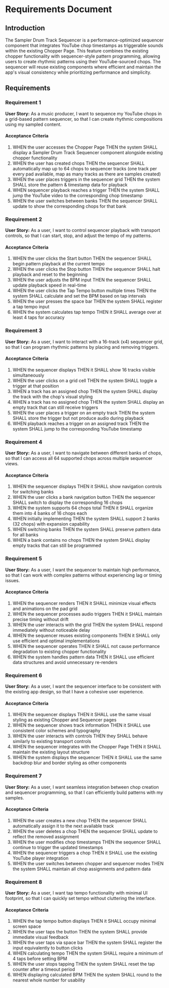 # Requirements Document

## Introduction

The Sampler Drum Track Sequencer is a performance-optimized sequencer component that integrates YouTube chop timestamps as triggerable sounds within the existing Chopper Page. This feature combines the existing chopper functionality with sequencer-style pattern programming, allowing users to create rhythmic patterns using their YouTube-sourced chops. The sequencer will reuse existing components where efficient and maintain the app's visual consistency while prioritizing performance and simplicity.

## Requirements

### Requirement 1

**User Story:** As a music producer, I want to sequence my YouTube chops in a grid-based pattern sequencer, so that I can create rhythmic compositions using my sampled content.

#### Acceptance Criteria

1. WHEN the user accesses the Chopper Page THEN the system SHALL display a Sampler Drum Track Sequencer component alongside existing chopper functionality
2. WHEN the user has created chops THEN the sequencer SHALL automatically map up to 64 chops to sequencer tracks (one track per every pad available, map as many tracks as there are samples created)
3. WHEN the user places triggers in the sequencer grid THEN the system SHALL store the pattern & timestamp data for playback
4. WHEN sequencer playback reaches a trigger THEN the system SHALL jump the YouTube video to the corresponding chop timestamp
5. WHEN the user switches between banks THEN the sequencer SHALL update to show the corresponding chops for that bank

### Requirement 2

**User Story:** As a user, I want to control sequencer playback with transport controls, so that I can start, stop, and adjust the tempo of my patterns.

#### Acceptance Criteria

1. WHEN the user clicks the Start button THEN the sequencer SHALL begin pattern playback at the current tempo
2. WHEN the user clicks the Stop button THEN the sequencer SHALL halt playback and reset to the beginning
3. WHEN the user adjusts the BPM input THEN the sequencer SHALL update playback speed in real-time
4. WHEN the user clicks the Tap Tempo button multiple times THEN the system SHALL calculate and set the BPM based on tap intervals
5. WHEN the user presses the space bar THEN the system SHALL register a tap tempo input
6. WHEN the system calculates tap tempo THEN it SHALL average over at least 4 taps for accuracy

### Requirement 3

**User Story:** As a user, I want to interact with a 16-track (x4) sequencer grid, so that I can program rhythmic patterns by placing and removing triggers.

#### Acceptance Criteria

1. WHEN the sequencer displays THEN it SHALL show 16 tracks visible simultaneously
2. WHEN the user clicks on a grid cell THEN the system SHALL toggle a trigger at that position
3. WHEN a track has an assigned chop THEN the system SHALL display the track with the chop's visual styling
4. WHEN a track has no assigned chop THEN the system SHALL display an empty track that can still receive triggers
5. WHEN the user places a trigger on an empty track THEN the system SHALL store the trigger but not produce audio during playback
6. WHEN playback reaches a trigger on an assigned track THEN the system SHALL jump to the corresponding YouTube timestamp

### Requirement 4

**User Story:** As a user, I want to navigate between different banks of chops, so that I can access all 64 supported chops across multiple sequencer views.

#### Acceptance Criteria

1. WHEN the sequencer displays THEN it SHALL show navigation controls for switching banks
2. WHEN the user clicks a bank navigation button THEN the sequencer SHALL switch to display the corresponding 16 chops
3. WHEN the system supports 64 chops total THEN it SHALL organize them into 4 banks of 16 chops each
4. WHEN initially implementing THEN the system SHALL support 2 banks (32 chops) with expansion capability
5. WHEN switching banks THEN the system SHALL preserve pattern data for all banks
6. WHEN a bank contains no chops THEN the system SHALL display empty tracks that can still be programmed

### Requirement 5

**User Story:** As a user, I want the sequencer to maintain high performance, so that I can work with complex patterns without experiencing lag or timing issues.

#### Acceptance Criteria

1. WHEN the sequencer renders THEN it SHALL minimize visual effects and animations on the pad grid
2. WHEN the sequencer processes audio triggers THEN it SHALL maintain precise timing without drift
3. WHEN the user interacts with the grid THEN the system SHALL respond immediately without noticeable delay
4. WHEN the sequencer reuses existing components THEN it SHALL only use efficient and optimal implementations
5. WHEN the sequencer operates THEN it SHALL not cause performance degradation to existing chopper functionality
6. WHEN the system handles pattern data THEN it SHALL use efficient data structures and avoid unnecessary re-renders

### Requirement 6

**User Story:** As a user, I want the sequencer interface to be consistent with the existing app design, so that I have a cohesive user experience.

#### Acceptance Criteria

1. WHEN the sequencer displays THEN it SHALL use the same visual styling as existing Chopper and Sequencer pages
2. WHEN the sequencer shows track information THEN it SHALL use consistent color schemes and typography
3. WHEN the user interacts with controls THEN they SHALL behave similarly to existing transport controls
4. WHEN the sequencer integrates with the Chopper Page THEN it SHALL maintain the existing layout structure
5. WHEN the system displays the sequencer THEN it SHALL use the same backdrop blur and border styling as other components

### Requirement 7

**User Story:** As a user, I want seamless integration between chop creation and sequencer programming, so that I can efficiently build patterns with my samples.

#### Acceptance Criteria

1. WHEN the user creates a new chop THEN the sequencer SHALL automatically assign it to the next available track
2. WHEN the user deletes a chop THEN the sequencer SHALL update to reflect the removed assignment
3. WHEN the user modifies chop timestamps THEN the sequencer SHALL continue to trigger the updated timestamps
4. WHEN the sequencer triggers a chop THEN it SHALL use the existing YouTube player integration
5. WHEN the user switches between chopper and sequencer modes THEN the system SHALL maintain all chop assignments and pattern data

### Requirement 8

**User Story:** As a user, I want tap tempo functionality with minimal UI footprint, so that I can quickly set tempo without cluttering the interface.

#### Acceptance Criteria

1. WHEN the tap tempo button displays THEN it SHALL occupy minimal screen space
2. WHEN the user taps the button THEN the system SHALL provide immediate visual feedback
3. WHEN the user taps via space bar THEN the system SHALL register the input equivalently to button clicks
4. WHEN calculating tempo THEN the system SHALL require a minimum of 4 taps before setting BPM
5. WHEN the user stops tapping THEN the system SHALL reset the tap counter after a timeout period
6. WHEN displaying calculated BPM THEN the system SHALL round to the nearest whole number for usability